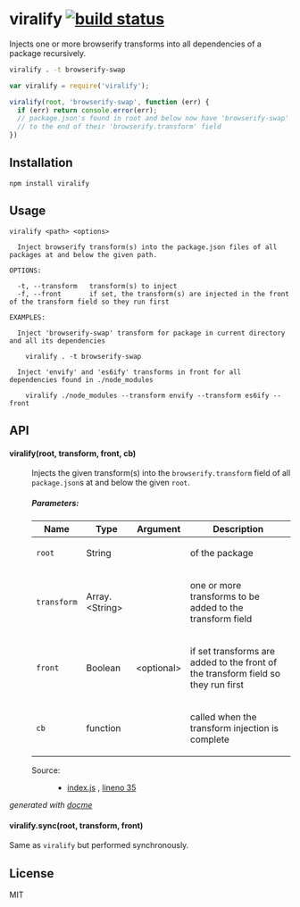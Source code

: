 # viralify [![build status](https://secure.travis-ci.org/thlorenz/viralify.png)](http://travis-ci.org/thlorenz/viralify)

Injects one or more browserify transforms into all dependencies of a package recursively.

```sh
viralify . -t browserify-swap
```

```js
var viralify = require('viralify');

viralify(root, 'browserify-swap', function (err) {
  if (err) return console.error(err);
  // package.json's found in root and below now have 'browserify-swap' added 
  // to the end of their 'browserify.transform' field
})
```

## Installation

    npm install viralify

## Usage

```
viralify <path> <options>

  Inject browserify transform(s) into the package.json files of all packages at and below the given path.

OPTIONS:

  -t, --transform   transform(s) to inject
  -f, --front       if set, the transform(s) are injected in the front of the transform field so they run first

EXAMPLES:

  Inject 'browserify-swap' transform for package in current directory and all its dependencies

    viralify . -t browserify-swap

  Inject 'envify' and 'es6ify' transforms in front for all dependencies found in ./node_modules

    viralify ./node_modules --transform envify --transform es6ify --front
```
## API

<!-- START docme generated API please keep comment here to allow auto update -->
<!-- DON'T EDIT THIS SECTION, INSTEAD RE-RUN docme TO UPDATE -->

<div>
<div class="jsdoc-githubify">
<section>
<article>
<div class="container-overview">
<dl class="details">
</dl>
</div>
<dl>
<dt>
<h4 class="name" id="viralify"><span class="type-signature"></span>viralify<span class="signature">(root, transform, <span class="optional">front</span>, cb)</span><span class="type-signature"></span></h4>
</dt>
<dd>
<div class="description">
<p>Injects the given transform(s) into the <code>browserify.transform</code> field of all <code>package.json</code>s
at and below the given <code>root</code>.</p>
</div>
<h5>Parameters:</h5>
<table class="params">
<thead>
<tr>
<th>Name</th>
<th>Type</th>
<th>Argument</th>
<th class="last">Description</th>
</tr>
</thead>
<tbody>
<tr>
<td class="name"><code>root</code></td>
<td class="type">
<span class="param-type">String</span>
</td>
<td class="attributes">
</td>
<td class="description last"><p>of the package</p></td>
</tr>
<tr>
<td class="name"><code>transform</code></td>
<td class="type">
<span class="param-type">Array.&lt;String></span>
</td>
<td class="attributes">
</td>
<td class="description last"><p>one or more transforms to be added to the transform field</p></td>
</tr>
<tr>
<td class="name"><code>front</code></td>
<td class="type">
<span class="param-type">Boolean</span>
</td>
<td class="attributes">
&lt;optional><br>
</td>
<td class="description last"><p>if set transforms are added to the front of the transform field so they run first</p></td>
</tr>
<tr>
<td class="name"><code>cb</code></td>
<td class="type">
<span class="param-type">function</span>
</td>
<td class="attributes">
</td>
<td class="description last"><p>called when the transform injection is complete</p></td>
</tr>
</tbody>
</table>
<dl class="details">
<dt class="tag-source">Source:</dt>
<dd class="tag-source"><ul class="dummy">
<li>
<a href="https://github.com/thlorenz/viralify/blob/master/index.js">index.js</a>
<span>, </span>
<a href="https://github.com/thlorenz/viralify/blob/master/index.js#L35">lineno 35</a>
</li>
</ul></dd>
</dl>
</dd>
</dl>
</article>
</section>
</div>

*generated with [docme](https://github.com/thlorenz/docme)*
</div>
<!-- END docme generated API please keep comment here to allow auto update -->

#### viralify.sync(root, transform, front)

Same as `viralify` but performed synchronously.

## License

MIT

